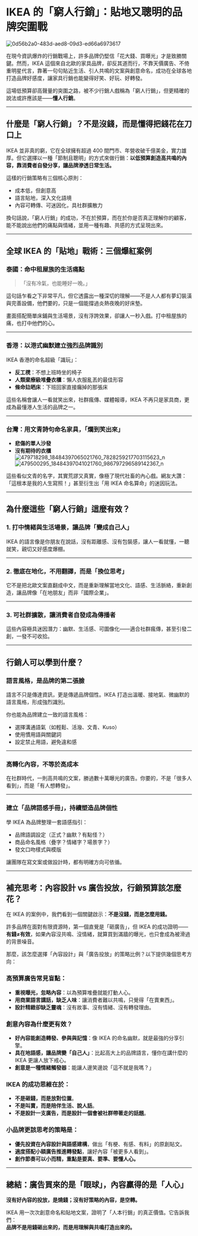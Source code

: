 # IKEA 的「窮人行銷」：貼地又聰明的品牌突圍戰
![0d56b2a0-483d-aed8-09d3-ed66a6973617](https://github.com/user-attachments/assets/076b47e2-99b9-4f2b-9862-b1da8674b106)


在現今資訊爆炸的行銷戰場上，許多品牌仍堅信「花大錢、買曝光」才是致勝關鍵。然而，IKEA 這個來自北歐的家具品牌，卻反其道而行，不靠天價廣告、不倚重明星代言，靠著一句句貼近生活、引人共鳴的文案與創意命名，成功在全球各地打造品牌好感度，讓家具行銷也能變得好笑、好玩、好轉發。

這場低預算卻高聲量的突圍之路，被不少行銷人戲稱為「窮人行銷」，但更精確的說法或許應該是——**懂人行銷**。

---

##  什麼是「窮人行銷」？不是沒錢，而是懂得把錢花在刀口上

IKEA 並非真的窮，它在全球擁有超過 400 間門市、年營收破千億美金，實力雄厚。但它選擇以一種「節制且聰明」的方式來做行銷：**以低預算創造高共鳴的內容，靠消費者自發分享，讓品牌滲透日常生活。**

這樣的行銷策略有三個核心原則：

-  成本低，但創意高  
-  語言貼地，深入文化語境  
-  內容可轉傳、可迷因化，具社群擴散力  

換句話說，「窮人行銷」的成功，不在於預算，而在於你是否真正理解你的顧客，能不能說出他們的痛點與情緒，並用一種有趣、共感的方式呈現出來。

---

##  全球 IKEA 的「貼地」戰術：三個爆紅案例

###  泰國：命中租屋族的生活痛點

>「沒有冷氣，也能睡好一晚。」

這句話乍看之下非常平凡，但它透露出一種深切的理解——不是人人都有夢幻裝潢與完善設備，他們要的，只是一個能撐過炎熱夜晚的好床墊。

畫面搭配簡單床鋪與生活場景，沒有浮誇效果，卻讓人一秒入戲。打中租屋族的痛，也打中他們的心。

---

### 香港：以港式幽默建立強烈品牌識別

IKEA 香港的命名超級「識玩」：

- **反工櫈**：不想上班時坐的椅子  
- **人類棄療級堆疊衣櫃**：懶人衣服亂丟的最佳形容  
- **條命攰晒床**：下班回家直接癱掉的那張床  

這些名稱會讓人一看就笑出來，社群瘋傳、媒體報導，IKEA 不再只是家具商，更成為最懂港人生活的品牌之一。

---

### 台灣：用文青詩句命名家具，「爛到笑出來」

- **悲傷的單人沙發**  
- **沒有期待的衣櫃**
![479718298_18484397065021760_7828259217703115623_n](https://github.com/user-attachments/assets/1d1a115a-6150-4996-8cbc-412f4c1fd502)
![479500295_18484397041021760_986797296589142367_n](https://github.com/user-attachments/assets/0dfdccc0-f550-4971-9691-f0ee13a34368)


這些看似文青的名字，其實荒謬又真實，像極了現代社畜的內心戲。網友大讚：「這根本是我的人生寫照！」甚至衍生出「用 IKEA 命名算命」的迷因玩法。

---

##  為什麼這些「窮人行銷」這麼有效？

### 1. 打中情緒與生活場景，讓品牌「變成自己人」
IKEA 的語言像是你朋友在說話，沒有距離感、沒有包裝感，讓人一看就懂，一聽就笑，親切又好感度爆棚。

---

### 2. 徹底在地化，不用翻譯，而是「換位思考」
它不是把北歐文案直翻成中文，而是重新理解當地文化、語感、生活脈絡，重新創造，讓品牌像「在地朋友」而非「國際企業」。

---

### 3. 可社群擴散，讓消費者自發成為傳播者
這些內容極具迷因潛力：幽默、生活感、可圖像化——適合社群瘋傳，甚至引發二創，一發不可收拾。

---

##  行銷人可以學到什麼？

### 語言風格，是品牌的第二張臉

語言不只是傳達資訊，更是傳遞品牌個性。IKEA 打造出溫暖、接地氣、微幽默的語言風格，形成強烈識別。

你也能為品牌建立一致的語言風格：

- 選擇溝通語氣（如輕鬆、活潑、文青、Kuso）  
- 使用慣用語與關鍵詞  
- 設定禁止用語，避免違和感

---

###  高轉化內容，不等於高成本

在社群時代，一則高共鳴的文案，勝過數十萬曝光的廣告。你要的，不是「很多人看到」，而是「有人想轉發」。

---

###  建立「品牌語感手冊」，持續塑造品牌個性

學 IKEA 為品牌整理一套語感指引：

- 品牌語調設定（正式？幽默？有點怪？）  
- 商品命名風格（疊字？情緒字？場景字？）  
- 發文口吻樣式與模版  

讓團隊在寫文案或做設計時，都有明確方向可依循。

---


##  補充思考：內容設計 vs 廣告投放，行銷預算該怎麼花？

在 IKEA 的案例中，我們看到一個關鍵啟示：**不是沒錢，而是怎麼用錢。**

許多品牌在面對有限資源時，第一個直覺是「砸廣告」，但 IKEA 的成功證明——**有錢≠有效**，如果內容沒共鳴、沒情緒，就算買到滿牆的曝光，也只會成為被滑過的背景噪音。

那麼，該怎麼選擇「內容設計」與「廣告投放」的策略比例？以下提供幾個思考方向：

###  高預算廣告常見盲點：
- **重視曝光，忽略內容**：以為預算堆疊就能打動人心。
- **用商業語言講話，缺乏人味**：讓消費者難以共鳴，只覺得「在賣東西」。
- **設計精緻卻缺乏靈魂**：沒有故事、沒有情緒、沒有轉發理由。

### 創意內容為什麼更有效？
- **好內容能創造轉發、參與與記憶**：像 IKEA 的命名幽默，就是最強的分享引擎。
- **具在地語感，讓品牌變「自己人」**：比起高大上的品牌語言，懂你在講什麼的 IKEA 更讓人放下戒心。
- **創意是一種情緒觸發器**：能讓人邊笑邊說「這不就是我嗎？」

###  IKEA 的成功思維在於：
- **不是砸錢，而是放對位置**。
- **不是叫賣，而是陪伴生活、說人話**。
- **不是設計一支廣告，而是設計一個會被社群帶著走的話題**。

###  小品牌更該思考的策略是：
- **優先投資在內容設計與語感建構**，做出「有梗、有感、有料」的原創貼文。
- **適度搭配小額廣告推進轉發點**，讓好內容「被更多人看到」。
- **創作節奏可以小而精，重點是要真、要準、要懂人心。**

---

##  總結：廣告買來的是「眼球」，內容贏得的是「人心」

**沒有好內容的投放，是燒錢；沒有好策略的內容，是空轉。**

IKEA 用一次次創意命名和貼地文案，證明了「人本行銷」的真正價值。它告訴我們：  
**品牌不是用錢砸出來的，而是用理解與共鳴打造出來的。**




